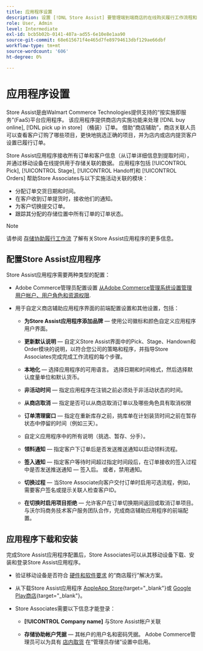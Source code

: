 ```yaml
---
title: 应用程序设置
description: 设置 [!DNL Store Assist] 要管理端到端商店的在线购买履行工作流程和流程，请按商店订单提货。
role: User, Admin
level: Intermediate
exl-id: bcb5b02b-0141-407a-ad55-6e10e8e1aa90
source-git-commit: 68e615671f4e465d7fe89794613dbf129ae66dbf
workflow-type: tm+mt
source-wordcount: '606'
ht-degree: 0%

---
```


# 应用程序设置

Store Assist是由Walmart Commerce Technologies提供支持的“按实施即服务”(FaaS)平台应用程序。 该应用程序提供商店内实施功能来处理 [!DNL buy online], [!DNL pick up in store] （桶装）订单。  借助“商店辅助”，商店关联人员可以查看客户订购了哪些项目，更快地挑选正确的项目，并为店内或店内提货客户设置已履行订单。

Store Assist应用程序接收所有订单和客户信息（从订单详细信息到提取时间），并通过移动设备在线提供用于存储关联的数据。 应用程序包括 [!UICONTROL Pick], [!UICONTROL Stage], [!UICONTROL Handoff]和 [!UICONTROL Orders] 帮助Store Associates与以下实施活动关联的模块：

- 分配订单交货日期和时间。
- 在客户收到订单提货时，接收他们的通知。
- 为客户切换提交订单。
- 跟踪其分配的存储位置中所有订单的订单状态。

>[!NOTE]
>
>请参阅 [存储协助履行工作流](store-assist-modules.md) 了解有关Store Assist应用程序的更多信息。

## 配置Store Assist应用程序

Store Assist应用程序需要两种类型的配置：

- Adobe Commerce管理员配置设置 [从Adobe Commerce管理系统设置管理用户帐户、用户角色和资源权限](user-setup.md).

- 用于自定义商店辅助应用程序界面的前端配置设置和其他设置，包括：

   - **为Store Assist应用程序添加品牌** — 使用公司徽标和颜色自定义应用程序用户界面。

   - **更新默认说明** — 自定义Store Assist界面中的Pick、Stage、Handown和Order模块的说明，以符合您公司的策略和程序，并指导Store Associates完成完成工作流程的每个步骤。

   - **本地化** — 选择应用程序的可用语言。 选择日期和时间格式，然后选择默认度量单位和默认货币。

   - **非活动时间** — 指定应用程序在注销之前必须处于非活动状态的时间。

   - **从商店取消** — 指定是否可以从商店取消订单以及哪些角色具有取消权限

   - **订单清理窗口** — 指定在重新库存之前，挑库单在计划装货时间之前在暂存状态中停留的时间（例如三天）。

   - 自定义应用程序中的所有说明（挑选、暂存、分手）。

   - **领料通知** — 指定客户下订单后是否发送推送通知以启动领料流程。

   - **签入通知** — 指定客户等待时间超过指定时间段后，在订单接收的签入过程中是否发送推送通知 — 签入后。 或者，禁用通知。

   - **切换过程** — 当Store Associate向客户交付订单时启用可选流程，例如，需要客户签名或提示关联人检查客户ID。

   - **在切换时启用项目拒绝** — 允许客户在订单切换期间返回或取消订单项目。
   与沃尔玛商务技术客户服务团队合作，完成商店辅助应用程序的前端配置。

## 应用程序下载和安装

完成Store Assist应用程序配置后，Store Associates可以从其移动设备下载、安装和登录Store Assist应用程序。

- 验证移动设备是否符合 [硬件和软件要求](solution-requirements.md#store-assist-app-requirements) 的“商店履行”解决方案。

- 从下载Store Assist应用程序 [AppleApp Store](https://apps.apple.com/us/app/store-assist-by-walmart/id1609281539){target=&quot;_blank&quot;}或 [Google Play商店](https://play.google.com/store/apps/details?id=com.walmart.faas.storeassist){target=&quot;_blank&quot;}。

- Store Associates需要以下信息才能登录：

   - **[!UICONTROL Company name]** 与Store Assist帐户关联

   - **存储协助帐户凭据** — 其帐户的用户名和密码凭据。
   Adobe Commerce管理员可以为具有 [店内取货](merchant-store-configuration.md#pickup-location-configuration) 在“管理员存储”设置中启用。
